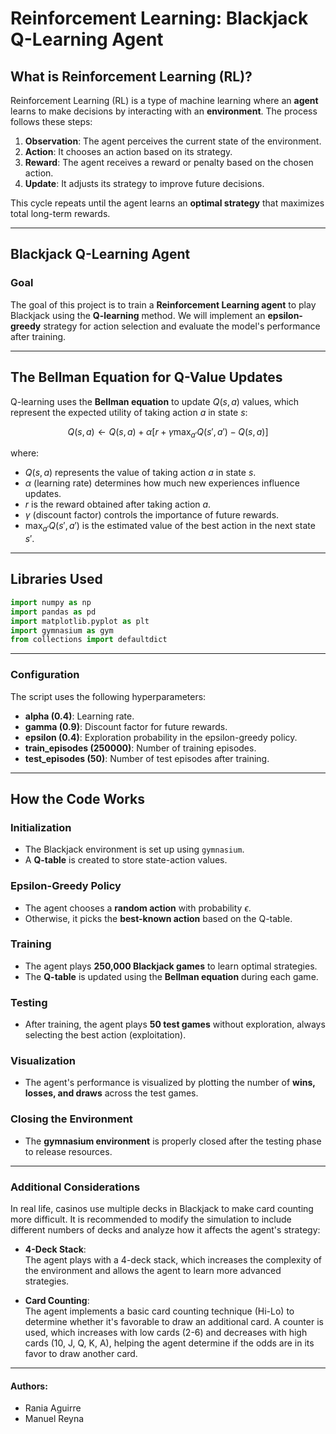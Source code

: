 # Reinforcement Learning: Blackjack Q-Learning Agent

## What is Reinforcement Learning (RL)?
Reinforcement Learning (RL) is a type of machine learning where an **agent** learns to make decisions by interacting with an **environment**. The process follows these steps:

1. **Observation**: The agent perceives the current state of the environment.
2. **Action**: It chooses an action based on its strategy.
3. **Reward**: The agent receives a reward or penalty based on the chosen action.
4. **Update**: It adjusts its strategy to improve future decisions.

This cycle repeats until the agent learns an **optimal strategy** that maximizes total long-term rewards.

---

## Blackjack Q-Learning Agent

### Goal
The goal of this project is to train a **Reinforcement Learning agent** to play Blackjack using the **Q-learning** method. We will implement an **epsilon-greedy** strategy for action selection and evaluate the model's performance after training.

---

## The Bellman Equation for Q-Value Updates

Q-learning uses the **Bellman equation** to update $Q(s, a)$  values, which represent the expected utility of taking action $a$ in state $s$:

$$
Q(s, a) \leftarrow Q(s, a) + \alpha \left[ r + \gamma \max_{a'} Q(s', a') - Q(s, a) \right]
$$

where:
- $Q(s, a)$ represents the value of taking action $a$ in state $s$.
- $\alpha$ (learning rate) determines how much new experiences influence updates.
- $r$ is the reward obtained after taking action $a$.
- $\gamma$ (discount factor) controls the importance of future rewards.
- $\max_{a'} Q(s', a')$ is the estimated value of the best action in the next state $s'$.

---

## Libraries Used

```python
import numpy as np
import pandas as pd
import matplotlib.pyplot as plt
import gymnasium as gym
from collections import defaultdict
```
---

### Configuration

The script uses the following hyperparameters:

- **alpha (0.4)**: Learning rate.
- **gamma (0.9)**: Discount factor for future rewards.
- **epsilon (0.4)**: Exploration probability in the epsilon-greedy policy.
- **train_episodes (250000)**: Number of training episodes.
- **test_episodes (50)**: Number of test episodes after training.

---

## How the Code Works

### Initialization

- The Blackjack environment is set up using `gymnasium`.
- A **Q-table** is created to store state-action values.

### Epsilon-Greedy Policy

- The agent chooses a **random action** with probability $\epsilon$.
- Otherwise, it picks the **best-known action** based on the Q-table.

### Training

- The agent plays **250,000 Blackjack games** to learn optimal strategies.
- The **Q-table** is updated using the **Bellman equation** during each game.

### Testing

- After training, the agent plays **50 test games** without exploration, always selecting the best action (exploitation).

### Visualization

- The agent's performance is visualized by plotting the number of **wins, losses, and draws** across the test games.

### Closing the Environment

- The **gymnasium environment** is properly closed after the testing phase to release resources.

---

### Additional Considerations

In real life, casinos use multiple decks in Blackjack to make card counting more difficult. It is recommended to modify the simulation to include different numbers of decks and analyze how it affects the agent's strategy:

* **4-Deck Stack**:  
  The agent plays with a 4-deck stack, which increases the complexity of the environment and allows the agent to learn more advanced strategies.
  
* **Card Counting**:  
  The agent implements a basic card counting technique (Hi-Lo) to determine whether it's favorable to draw an additional card. A counter is used, which increases with low cards (2-6) and decreases with high cards (10, J, Q, K, A), helping the agent determine if the odds are in its favor to draw another card.

---
#### Authors:
- Rania Aguirre
- Manuel Reyna
